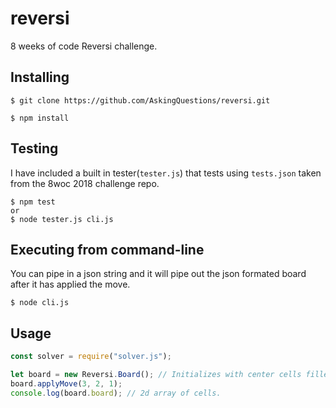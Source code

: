# reversi
8 weeks of code Reversi challenge.

## Installing
```
$ git clone https://github.com/AskingQuestions/reversi.git

$ npm install
```

## Testing
I have included a built in tester(`tester.js`) that tests using `tests.json` taken from the 8woc 2018 challenge repo.
```
$ npm test
or
$ node tester.js cli.js
```

## Executing from command-line
You can pipe in a json string and it will pipe out the json formated board after it has applied the move.
```
$ node cli.js
```

## Usage
``` js
const solver = require("solver.js");

let board = new Reversi.Board(); // Initializes with center cells filled in.
board.applyMove(3, 2, 1);
console.log(board.board); // 2d array of cells.
```